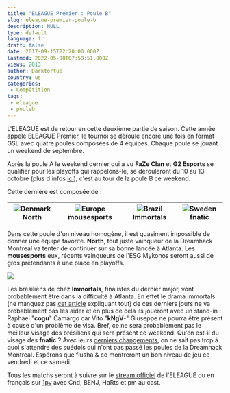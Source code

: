 ```yaml
---
title: "ELEAGUE Premier : Poule B"
slug: eleague-premier-poule-b
description: NULL
type: default
language: fr
draft: false
date: 2017-09-15T22:20:00.000Z
lastmod: 2022-05-08T07:58:51.000Z
views: 2013
author: Darktortue
country: us
categories:
 - Compétition
tags:
 - eleague
 - pouleb
---
```

L'ELEAGUE est de retour en cette deuxième partie de saison. Cette année appelé ELEAGUE Premier, le tournoi se déroule encore une fois en format GSL avec quatre poules composées de 4 équipes. Chaque poule se jouant un weekend de septembre.

Après la poule A le weekend dernier qui a vu **FaZe Clan** et **G2 Esports** se qualifier pour les playoffs qui rappelons-le, se dérouleront du 10 au 13 octobre (plus d'infos [ici](https://flickshot.fr/fr/eleague-premier-les-poules/&59ad74843a0d5)), c'est au tour de la poule B ce weekend. 

Cette dernière est composée de :

| ![Denmark](/images/countries/dk.svg)⁠ North | ![Europe](/images/countries/eu.svg)⁠ mousesports | ![Brazil](/images/countries/br.svg)⁠ Immortals | ![Sweden](/images/countries/se.svg)⁠ fnatic |
| ------------------------------------------- | ------------------------------------------------ | ---------------------------------------------- | ------------------------------------------- |

Dans cette poule d'un niveau homogène, il est quasiment impossible de donner une équipe favorite. **North**, tout juste vainqueur de la Dreamhack Montreal va tenter de continuer sur sa bonne lancée à Atlanta. Les **mousesports** eux, récents vainqueurs de l'ESG Mykonos seront aussi de gros prétendants à une place en playoffs.

![](https://flickshot-ue.s3.eu-west-2.amazonaws.com/flickshot/article/59b94d274a5f2/images/fSuH2TwjOLBCsBHLLqpgNjXoeNUVJin6aO2Ydjfz.jpeg)

Les brésiliens de chez **Immortals**, finalistes du dernier major, vont probablement être dans la difficulté à Atlanta. En effet le drama Immortals (ne manquez pas [cet article](https://flickshot.fr/fr/dreamhack-montreal-le-drama-immortals/&59b5b4577abe5) expliquant tout) de ces derniers jours ne va probablement pas les aider et en plus de cela ils joueront avec un stand-in : Raphael "**cogu**" Camargo car Vito "**kNgV-**" Giuseppe ne pourra être présent à cause d'un problème de visa. Bref, ce ne sera probablement pas le meilleur visage des brésiliens qui sera présent ce weekend. Qu'en est-il du visage des **fnatic** ? Avec leurs [derniers changements](https://flickshot.fr/fr/lechange-lekr0dennis-confirme-pronax-prend-du-recul/&59a0138f7e100), on ne sait pas trop à quoi s'attendre des suédois qui n'ont pas passé les poules de la Dreamhack Montreal. Espérons que flusha & co montreront un bon niveau de jeu ce vendredi et ce samedi.

Tous les matchs seront à suivre sur le [stream officiel](https://www.twitch.tv/eleaguetv) de l'ELEAGUE ou en français sur [1pv](https://www.twitch.tv/1pvcs) avec Cnd, BENJ, HaRts et pm au cast.
